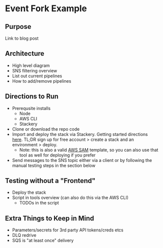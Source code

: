 # Event Fork Example

## Purpose
Link to blog post

## Architecture
- High level diagram
- SNS filtering overview
- List out current pipelines
- How to add/remove pipelines

## Directions to Run
- Prerequsite installs
  - Node
  - AWS CLI
  - Stackery
- Clone or download the repo code
- Import and deploy the stack via Stackery. Getting started directions [here](https://docs.stackery.io/docs/using-stackery/introduction/). TL;DR sign up for free account > create a stack and an environment > deploy.
  - Note: this is also a valid [AWS SAM](https://docs.aws.amazon.com/serverless-application-model/latest/developerguide/what-is-sam.html) template, so you can also use that tool as well for deploying if you prefer
- Send messages to the SNS topic either via a client or by following the manual testing steps in the section below

## Testing without a "Frontend"
- Deploy the stack
- Script in tools overview (can also do this via the AWS CLI)
  - TODOs in the script


## Extra Things to Keep in Mind
- Parameters/secrets for 3rd party API tokens/creds etcs
- DLQ redrive
- SQS is "at least once" delivery
